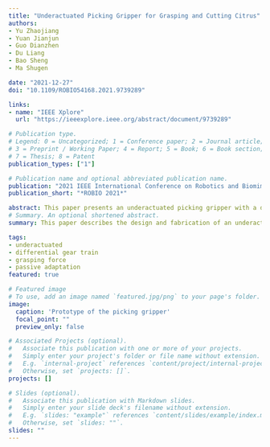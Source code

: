 ```yaml
---
title: "Underactuated Picking Gripper for Grasping and Cutting Citrus"
authors:
- Yu Zhaojiang
- Yuan Jianjun
- Guo Dianzhen
- Du Liang
- Bao Sheng
- Ma Shugen

date: "2021-12-27"
doi: "10.1109/ROBIO54168.2021.9739289"

links:
- name: "IEEE Xplore"
  url: "https://ieeexplore.ieee.org/abstract/document/9739289"

# Publication type.
# Legend: 0 = Uncategorized; 1 = Conference paper; 2 = Journal article;
# 3 = Preprint / Working Paper; 4 = Report; 5 = Book; 6 = Book section;
# 7 = Thesis; 8 = Patent
publication_types: ["1"]

# Publication name and optional abbreviated publication name.
publication: "2021 IEEE International Conference on Robotics and Biomimetics (ROBIO)"
publication_short: "*ROBIO 2021*"

abstract: This paper presents an underactuated picking gripper with a differential gear train for autonomous harvesting of citrus. The picking gripper is mainly composed of a differential gear train, a resistance regulation and shifting mechanism, active grippers and passive grippers. It can complete the two actions of grasping and cutting and can passively adapt to the size of the citrus as well as keep grasping force constant for cutting using only one motor. We described the design of the mechanism and fabricated a prototype for an experiment. The result proved that the picking gripper can adapt to the 5-10cm diameter of the citrus and keep the grasping force constant to avoid damaging the citrus. By adjusting the size of the picking gripper, it can also be applied to other fruit with spherical elastic surfaces.
# Summary. An optional shortened abstract.
summary: This paper describes the design and fabrication of an underactuated picking gripper with a differential gear train for autonomous harvesting of citrus, which can adapt to the size of the fruit and maintain constant grasping force for cutting using only one motor.

tags:
- underactuated
- differential gear train
- grasping force
- passive adaptation
featured: true

# Featured image
# To use, add an image named `featured.jpg/png` to your page's folder. 
image:
  caption: 'Prototype of the picking gripper'
  focal_point: ""
  preview_only: false

# Associated Projects (optional).
#   Associate this publication with one or more of your projects.
#   Simply enter your project's folder or file name without extension.
#   E.g. `internal-project` references `content/project/internal-project/index.md`.
#   Otherwise, set `projects: []`.
projects: []

# Slides (optional).
#   Associate this publication with Markdown slides.
#   Simply enter your slide deck's filename without extension.
#   E.g. `slides: "example"` references `content/slides/example/index.md`.
#   Otherwise, set `slides: ""`.
slides: ""
---
```

